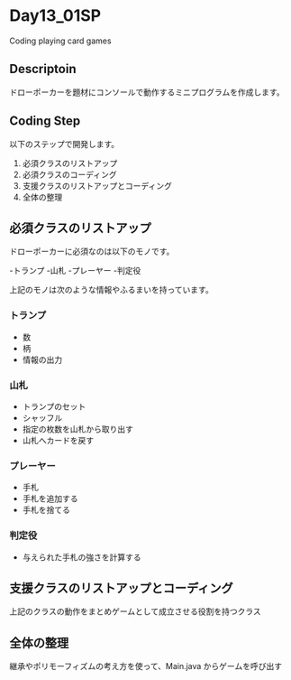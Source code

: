 # Day13_01SP
Coding playing card games

## Descriptoin
ドローポーカーを題材にコンソールで動作するミニプログラムを作成します。

## Coding Step
以下のステップで開発します。

1. 必須クラスのリストアップ
2. 必須クラスのコーディング
3. 支援クラスのリストアップとコーディング
4. 全体の整理

## 必須クラスのリストアップ
ドローポーカーに必須なのは以下のモノです。

-トランプ
-山札
-プレーヤー
-判定役

上記のモノは次のような情報やふるまいを持っています。

### トランプ
+ 数
+ 柄
+ 情報の出力

### 山札
+ トランプのセット
+ シャッフル
+ 指定の枚数を山札から取り出す
+ 山札へカードを戻す

### プレーヤー
+ 手札
+ 手札を追加する
+ 手札を捨てる

### 判定役
+ 与えられた手札の強さを計算する

## 支援クラスのリストアップとコーディング
上記のクラスの動作をまとめゲームとして成立させる役割を持つクラス

## 全体の整理
継承やポリモーフィズムの考え方を使って、Main.java からゲームを呼び出す

